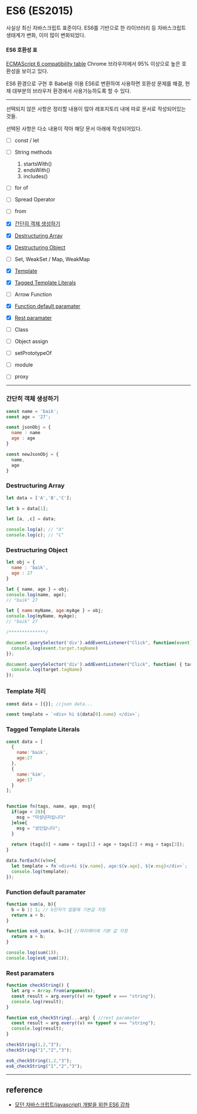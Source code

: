 # ES6 (ES2015)



사실상 최신 자바스크립트 표준이다.
ES6를 기반으로 한 라이브러리 등 자바스크립트 생태계가 변화, 이미 많이 변화되었다.



#### ES6 호환성 표
[ECMAScript 6 compatibility table](https://kangax.github.io/compat-table/)
Chrome 브라우저에서 95% 이상으로 높은 호환성을 보이고 있다.

ES6 환경으로 구현 후 Babel을 이용 ES6로 변환하여 사용하면 호환성 문제를 해결,
현재 대부분의 브라우저 환경에서 사용가능하도록 할 수 있다.



---



선택되지 않은 사항은 정리할 내용이 많아 레포지토리 내에 따로 문서로 작성되어있는 것들.

선택된 사항은 다소 내용이 작아 해당 문서 아래에 작성되어있다.



- [ ] const / let
- [ ] String methods
   1. startsWith()
   2. endsWith()
   3. includes()
- [ ] for of 
- [ ] Spread Operator
- [ ] from
- [x] <a href="#1">간단히 객체 생성하기</a>
- [x] <a href="#2">Destructuring Array</a>


- [x] <a href="#3">Destructuring Object</a>
- [ ] Set, WeakSet / Map, WeakMap
- [x] <a href="#4">Template</a>
- [x] <a href="#5">Tagged Template Literals</a>
- [ ] Arrow Function
- [x] <a href="#6">Function default paramater</a>
- [x] <a href="#7">Rest paramater</a>
- [ ] Class
- [ ] Object assign
- [ ] setPrototypeOf
- [ ] module
- [ ] proxy




---



<a name="1"/>

### 간단히 객체 생성하기

```javascript
const name = 'baik';
const age = '27';

const jsonObj = {
  name : name
  age : age
}

const newJsonObj = {
  name,
  age
}
```



<a name="2"/>

### Destructuring Array

```javascript
let data = ['A','B','C'];

let b = data[1];

let [a, ,c] = data;

console.log(a); // "A"
console.log(c); // "C"
```



<a name="3"/>

### Destructuring Object

```javascript
let obj = {
  name : 'baik',
  age : 27
}

let { name, age } = obj;
console.log(name, age);
// "baik" 27

let { name:myName, age:myAge } = obj;
console.log(myName, myAge);
// "baik" 27

/**************/

document.querySelector('div').addEventListener("Click", function(event){
  console.log(event.target.tagName)
});

document.querySelector('div').addEventListener("Click", function( { target } ){
  console.log(target.tagName)
});
```



<a name="4"/>

 ### Template 처리

```javascript
const data = [{}]; //json data...

const template = `<div> hi ${data[0].name} </div>`;
```

<a name="5"/>

### Tagged Template Literals

```javascript
const data = [
  {
    name:'baik',
    age:27
  },
  {
    name:'kim',
    age:17
  }
];


function fn(tags, name, age, msg){
  if(age < 20){
    msg = "미성년자입니다"
  }else{ 
    msg = "성인입니다"; 
  }
  
  return (tags[0] + name + tags[1] + age + tags[2] + msg + tags[3]);
}

data.forEach((v)=>{
  let template = fn`<div>hi ${v.name}, age:${v.age}, ${v.msg}</div>`;
  console.log(template);
});

```



<a name="6"/>

### Function default paramater

```javascript
function sum(a, b){
  b = b || 1; // b인자가 없을때 기본값 지정
  return a + b;
}

function es6_sum(a, b=1){ //파라메터에 기본 값 지정
  return a + b;
}

console.log(sum(1));
console.log(es6_sum(1));
```



<a name="7"/>

### Rest paramaters

```javascript
function checkString() {
  let arg = Array.from(arguments);
  const result = arg.every((v) => typeof v === "string");
  console.log(result);
}

function es6_checkString(...arg) { //rest paramater
  const result = arg.every((v) => typeof v === "string");
  console.log(result);
}

checkString(1,2,"3");
checkString("1","2","3");

es6_checkString(1,2,"3");
es6_checkString("1","2","3");
```



---

## reference

- [모던 자바스크립트(javascript) 개발을 위한 ES6 강좌](https://www.inflearn.com/course/es6-%ea%b0%95%ec%a2%8c-%ec%9e%90%eb%b0%94%ec%8a%a4%ed%81%ac%eb%a6%bd%ed%8a%b8/)